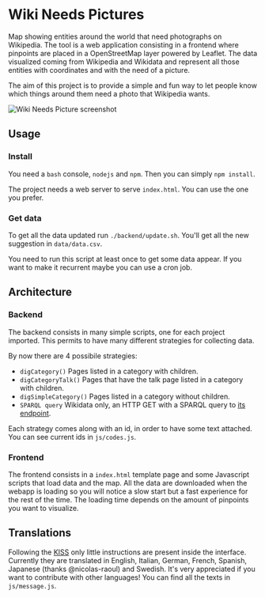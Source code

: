 # Wiki Needs Pictures
Map showing entities around the world that need photographs on Wikipedia. The
tool is a web application consisting in a frontend where pinpoints are placed in
a OpenStreetMap layer powered by Leaflet. The data visualized coming from
Wikipedia and Wikidata and represent all those entities with coordinates and
with the need of a picture.

The aim of this project is to provide a simple and fun way to let people know
which things around them need a photo that Wikipedia wants.

![Wiki Needs Picture screenshot](https://github.com/alemela/wiki-needs-pictures/raw/master/screenshot.png "Wiki Needs Picture screenshot")

## Usage
### Install
You need a `bash` console, `nodejs` and `npm`.
Then you can simply `npm install`.

The project needs a web server to serve `index.html`. You can use the one you
prefer.

### Get data
To get all the data updated run `./backend/update.sh`. You'll get all the
new suggestion in `data/data.csv`.

You need to run this script at least once to get some data appear. If you want
to make it recurrent maybe you can use a cron job.

## Architecture
### Backend
The backend consists in many simple scripts, one for each project imported. This
permits to have many different strategies for collecting data.

By now there are 4 possibile strategies:

* `digCategory()` Pages listed in a category with children.
* `digCategoryTalk()` Pages that have the talk page listed in a category with
children.
* `digSimpleCategory()` Pages listed in a category without children.
* `SPARQL query` Wikidata only, an HTTP GET with a SPARQL query to [its
endpoint](http://query.wikidata.org/).

Each strategy comes along with an id, in order to have some text attached. You
can see current ids in `js/codes.js`.

### Frontend
The frontend consists in a `index.html` template page and some Javascript scripts
that load data and the map. All the data are downloaded when the webapp is
loading so you will notice a slow start but a fast experience for the rest of
the time. The loading time depends on the amount of pinpoints you want to
visualize.

## Translations
Following the [KISS](https://en.wikipedia.org/wiki/KISS_principle) only little
instructions are present inside the interface. Currently they are translated in
English, Italian, German, French, Spanish, Japanese (thanks @nicolas-raoul) and
Swedish. It's very appreciated if you want to
contribute with other languages! You can find all the texts in `js/message.js`.
